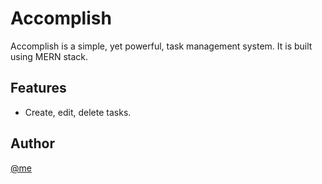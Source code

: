 # Accomplish

Accomplish is a simple, yet powerful, task management system. It is built using MERN stack.

## Features

- Create, edit, delete tasks.

## Author

[@me](https://github.com/prajeshElEvEn)

